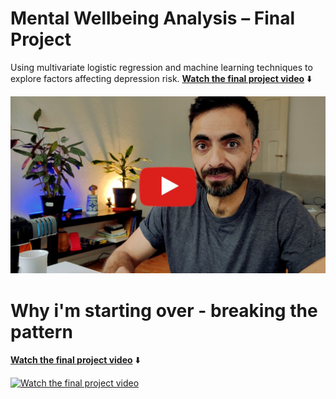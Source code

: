 
# Mental Wellbeing Analysis – Final Project
Using multivariate logistic regression and machine learning techniques to explore factors affecting depression risk. 
**[Watch the final project video](https://youtu.be/1zrBwbUGR7Y)** ⬇️


[![Watch the final project video](Thumb%20finallll.jpg)](https://youtu.be/1zrBwbUGR7Y)


 # Why i'm starting over - breaking the pattern
 **[Watch the final project video](https://youtu.be/fAAimJjDh4w)** ⬇️

 
 [![Watch the final project video](Picture2.png)](https://youtu.be/fAAimJjDh4w)

